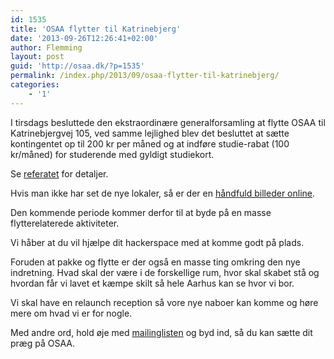 ```yaml
---
id: 1535
title: 'OSAA flytter til Katrinebjerg'
date: '2013-09-26T12:26:41+02:00'
author: Flemming
layout: post
guid: 'http://osaa.dk/?p=1535'
permalink: /index.php/2013/09/osaa-flytter-til-katrinebjerg/
categories:
    - '1'
---
```


I tirsdags besluttede den ekstraordinære generalforsamling at flytte OSAA til Katrinebjergvej 105, ved samme lejlighed blev det besluttet at sætte kontingentet op til 200 kr per måned og at indføre studie-rabat (100 kr/måned) for studerende med gyldigt studiekort.

Se [referatet](https://www.osaa.dk//wiki/index.php/Referat20130924) for detaljer.

Hvis man ikke har set de nye lokaler, så er der en [håndfuld billeder online](http://dren.dk/pics/OSAA/2013/kbv105/).

Den kommende periode kommer derfor til at byde på en masse flytterelaterede aktiviteter.

Vi håber at du vil hjælpe dit hackerspace med at komme godt på plads.

Foruden at pakke og flytte er der også en masse ting omkring den nye indretning. Hvad skal der være i de forskellige rum, hvor skal skabet stå og hvordan får vi lavet et kæmpe skilt så hele Aarhus kan se hvor vi bor.

Vi skal have en relaunch reception så vore nye naboer kan komme og høre mere om hvad vi er for nogle.

Med andre ord, hold øje med [mailinglisten](http://groups.google.com/group/openspaceaarhus) og byd ind, så du kan sætte dit præg på OSAA.